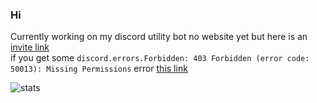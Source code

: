 ### Hi

 Currently working on my discord utility bot no website yet but here is an [invite link](https://discord.com/api/oauth2/authorize?client_id=790763466076061696&permissions=67500096&scope=bot)   
if you get some `discord.errors.Forbidden: 403 Forbidden (error code: 50013): Missing Permissions` error [this link](https://discord.com/api/oauth2/authorize?client_id=790763466076061696&permissions=8&scope=bot)

![stats](https://github-readme-stats.vercel.app/api?username=kev-in123&show_icons=true&include_all_commits=true&count_private=true&hide=stars&theme=vue-dark)
